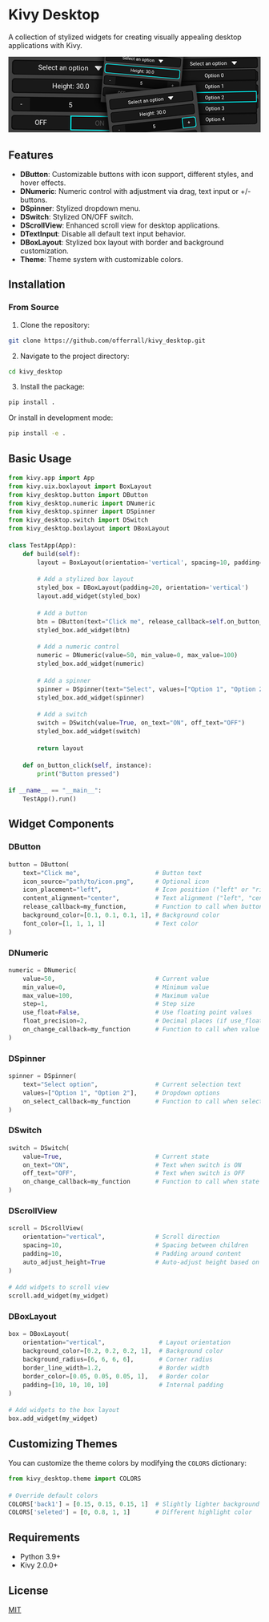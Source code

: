 # Kivy Desktop

A collection of stylized widgets for creating visually appealing desktop applications with Kivy.

![readme](./readme.png)

## Features

- **DButton**: Customizable buttons with icon support, different styles, and hover effects.
- **DNumeric**: Numeric control with adjustment via drag, text input or +/- buttons.
- **DSpinner**: Stylized dropdown menu.
- **DSwitch**: Stylized ON/OFF switch.
- **DScrollView**: Enhanced scroll view for desktop applications.
- **DTextInput**: Disable all default text input behavior.
- **DBoxLayout**: Stylized box layout with border and background customization.
- **Theme**: Theme system with customizable colors.

## Installation

### From Source
1. Clone the repository:
```bash
git clone https://github.com/offerrall/kivy_desktop.git
```

2. Navigate to the project directory:
```bash
cd kivy_desktop
```

3. Install the package:
```bash
pip install .
```

Or install in development mode:
```bash
pip install -e .
```

## Basic Usage

```python
from kivy.app import App
from kivy.uix.boxlayout import BoxLayout
from kivy_desktop.button import DButton
from kivy_desktop.numeric import DNumeric
from kivy_desktop.spinner import DSpinner
from kivy_desktop.switch import DSwitch
from kivy_desktop.boxlayout import DBoxLayout

class TestApp(App):
    def build(self):
        layout = BoxLayout(orientation='vertical', spacing=10, padding=10)
        
        # Add a stylized box layout
        styled_box = DBoxLayout(padding=20, orientation='vertical')
        layout.add_widget(styled_box)
        
        # Add a button
        btn = DButton(text="Click me", release_callback=self.on_button_click)
        styled_box.add_widget(btn)
        
        # Add a numeric control
        numeric = DNumeric(value=50, min_value=0, max_value=100)
        styled_box.add_widget(numeric)
        
        # Add a spinner
        spinner = DSpinner(text="Select", values=["Option 1", "Option 2", "Option 3"])
        styled_box.add_widget(spinner)
        
        # Add a switch
        switch = DSwitch(value=True, on_text="ON", off_text="OFF")
        styled_box.add_widget(switch)
        
        return layout
    
    def on_button_click(self, instance):
        print("Button pressed")

if __name__ == "__main__":
    TestApp().run()
```

## Widget Components

### DButton
```python
button = DButton(
    text="Click me",                     # Button text
    icon_source="path/to/icon.png",      # Optional icon
    icon_placement="left",               # Icon position ("left" or "right")
    content_alignment="center",          # Text alignment ("left", "center", "right")
    release_callback=my_function,        # Function to call when button is released
    background_color=[0.1, 0.1, 0.1, 1], # Background color
    font_color=[1, 1, 1, 1]              # Text color
)
```

### DNumeric
```python
numeric = DNumeric(
    value=50,                            # Current value
    min_value=0,                         # Minimum value
    max_value=100,                       # Maximum value
    step=1,                              # Step size
    use_float=False,                     # Use floating point values
    float_precision=2,                   # Decimal places (if use_float=True)
    on_change_callback=my_function       # Function to call when value changes
)
```

### DSpinner
```python
spinner = DSpinner(
    text="Select option",                # Current selection text
    values=["Option 1", "Option 2"],     # Dropdown options
    on_select_callback=my_function       # Function to call when selection changes
)
```

### DSwitch
```python
switch = DSwitch(
    value=True,                          # Current state
    on_text="ON",                        # Text when switch is ON
    off_text="OFF",                      # Text when switch is OFF
    on_change_callback=my_function       # Function to call when state changes
)
```

### DScrollView
```python
scroll = DScrollView(
    orientation="vertical",              # Scroll direction
    spacing=10,                          # Spacing between children
    padding=10,                          # Padding around content
    auto_adjust_height=True              # Auto-adjust height based on content
)

# Add widgets to scroll view
scroll.add_widget(my_widget)
```

### DBoxLayout
```python
box = DBoxLayout(
    orientation="vertical",               # Layout orientation
    background_color=[0.2, 0.2, 0.2, 1],  # Background color
    background_radius=[6, 6, 6, 6],       # Corner radius
    border_line_width=1.2,                # Border width
    border_color=[0.05, 0.05, 0.05, 1],   # Border color
    padding=[10, 10, 10, 10]              # Internal padding
)

# Add widgets to the box layout
box.add_widget(my_widget)
```

## Customizing Themes

You can customize the theme colors by modifying the `COLORS` dictionary:

```python
from kivy_desktop.theme import COLORS

# Override default colors
COLORS['back1'] = [0.15, 0.15, 0.15, 1]  # Slightly lighter background
COLORS['seleted'] = [0, 0.8, 1, 1]       # Different highlight color
```

## Requirements

- Python 3.9+
- Kivy 2.0.0+

## License

[MIT](LICENSE)